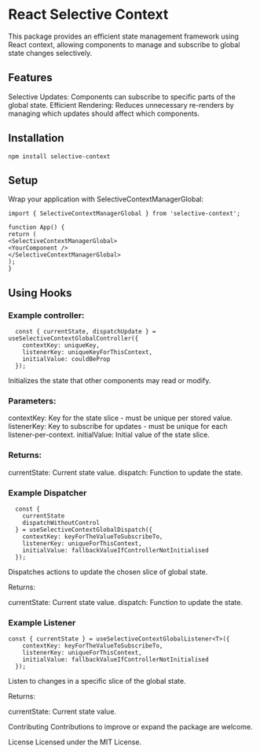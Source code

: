 # React Selective Context
This package provides an efficient state management framework using React context, allowing components to manage and subscribe to global state changes selectively.

## Features
Selective Updates: Components can subscribe to specific parts of the global state.
Efficient Rendering: Reduces unnecessary re-renders by managing which updates should affect which components.

## Installation
``` 
npm install selective-context
```

## Setup
Wrap your application with SelectiveContextManagerGlobal:

``` 
import { SelectiveContextManagerGlobal } from 'selective-context';

function App() {
return (
<SelectiveContextManagerGlobal>
<YourComponent />
</SelectiveContextManagerGlobal>
);
}

```

## Using Hooks

### Example controller:
```
  const { currentState, dispatchUpdate } = useSelectiveContextGlobalController({
    contextKey: uniqueKey,
    listenerKey: uniqueKeyForThisContext,
    initialValue: couldBeProp
  }); 
```

Initializes the state that other components may read or modify.

### Parameters:

contextKey: Key for the state slice - must be unique per stored value.
listenerKey: Key to subscribe for updates - must be unique for each listener-per-context.
initialValue: Initial value of the state slice.

### Returns:

currentState: Current state value.
dispatch: Function to update the state.

### Example Dispatcher 

``` 
  const {
    currentState
    dispatchWithoutControl
  } = useSelectiveContextGlobalDispatch({
    contextKey: keyForTheValueToSubscribeTo,
    listenerKey: uniqueForThisContext,
    initialValue: fallbackValueIfControllerNotInitialised
  });
```

Dispatches actions to update the chosen slice of global state.

Returns:

currentState: Current state value.
dispatch: Function to update the state.

### Example Listener

``` 
const { currentState } = useSelectiveContextGlobalListener<T>({
    contextKey: keyForTheValueToSubscribeTo,
    listenerKey: uniqueForThisContext,
    initialValue: fallbackValueIfControllerNotInitialised
  });
```

Listen to changes in a specific slice of the global state.

Returns:

currentState: Current state value.

Contributing
Contributions to improve or expand the package are welcome.

License
Licensed under the MIT License.